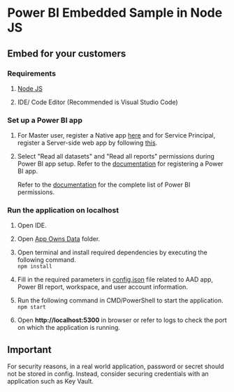 # Power BI Embedded Sample in Node JS

## Embed for your customers

### Requirements
   
1. [Node JS](https://nodejs.org/en/download/)
   
2. IDE/ Code Editor (Recommended is Visual Studio Code)

### Set up a Power BI app

1. For Master user, register a Native app [here](https://aka.ms/embedsetup/AppOwnsData) and for Service Principal, register a Server-side web app by following [this](https://aka.ms/EmbedServicePrincipal).

2. Select "Read all datasets" and "Read all reports" permissions during Power BI app setup. Refer to the [documentation](https://aka.ms/RegisterPowerBIApp) for registering a Power BI app. 

   Refer to the [documentation](https://aka.ms/PowerBIPermissions) for the complete list of Power BI permissions.

### Run the application on localhost

1. Open IDE.
 
2. Open [App Owns Data](Embed%20for%20your%20customers) folder.

3. Open terminal and install required dependencies by executing the following command.<br>
   `npm install`
   
4. Fill in the required parameters in [config.json](Embed%20for%20your%20customers/config/config.json) file related to AAD app, Power BI report, workspace, and user account information.

5. Run the following command in CMD/PowerShell to start the application.<br>
   `npm start`

6. Open **http://localhost:5300** in browser or refer to logs to check the port on which the application is running.

## Important

For security reasons, in a real world application, password or secret should not be stored in config. Instead, consider securing credentials with an application such as Key Vault.
